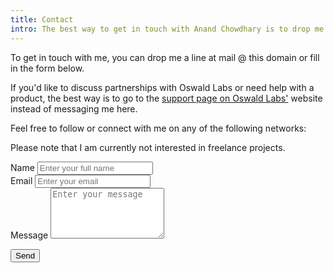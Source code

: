```yaml
---
title: Contact
intro: The best way to get in touch with Anand Chowdhary is to drop me a line at mail @ this domain or fill in the form available on this webpage.
---
```


To get in touch with me, you can drop me a line at mail @ this domain or fill in the form below.

If you'd like to discuss partnerships with Oswald Labs or need help with a product, the best way is to go to the [support page on Oswald Labs'](https://oswaldlabs.com/contact) website instead of messaging me here.

Feel free to follow or connect with me on any of the following networks:

<div class="social-links">
	<a href="#"><i title="LinkedIn" class="fab fa-linkedin"></i></a>
	<a href="#"><i title="Facebook" class="fab fa-facebook"></i></a>
	<a href="#"><i title="Twitter" class="fab fa-twitter"></i></a>
	<a href="#"><i title="GitHub" class="fab fa-github"></i></a>
	<a href="#"><i title="Medium" class="fab fa-medium"></i></a>
	<a href="#"><i title="Instagram" class="fab fa-instagram"></i></a>
	<a href="#"><i title="Dribbble" class="fab fa-dribbble"></i></a>
	<a href="#"><i title="Quora" class="fab fa-quora"></i></a>
	<a href="#"><i title="Angellist" class="fab fa-angellist"></i></a>
</div>

Please note that I am currently not interested in freelance projects.

<form action="https://formspree.io/mail@anandchowdhary.com" method="post">
<div><label for="name">Name</label>
<input id="name" name="name" type="text" placeholder="Enter your full name" required></div>
<div><label for="email">Email</label>
<input id="email" name="_replyto" type="email" placeholder="Enter your email" required></div>
<div><label for="message">Message</label>
<textarea rows="5" id="message" name="message" placeholder="Enter your message" required></textarea></div>
<p><button type="submit">Send</button></form>

<script defer src="https://use.fontawesome.com/releases/v5.0.13/js/brands.js" integrity="sha384-G/XjSSGjG98ANkPn82CYar6ZFqo7iCeZwVZIbNWhAmvCF2l+9b5S21K4udM7TGNu" crossorigin="anonymous"></script>
<script defer src="https://use.fontawesome.com/releases/v5.0.13/js/fontawesome.js" integrity="sha384-6OIrr52G08NpOFSZdxxz1xdNSndlD4vdcf/q2myIUVO0VsqaGHJsB0RaBE01VTOY" crossorigin="anonymous"></script>